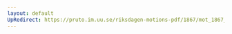 ```yaml
---
layout: default
UpRedirect: https://pruto.im.uu.se/riksdagen-motions-pdf/1867/mot_1867__ak__162.pdf
---
```

